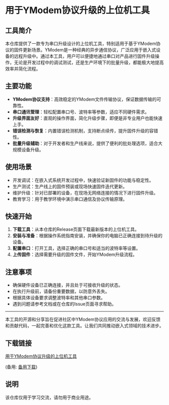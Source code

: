 # 用于YModem协议升级的上位机工具

## 工具简介

本仓库提供了一款专为串口升级设计的上位机工具，特别适用于基于YModem协议的固件更新场景。YModem是一种经典的异步通信协议，广泛应用于嵌入式设备的远程升级中。通过本工具，用户可以便捷地通过串口对产品进行固件升级操作，无论是开发过程中的调试测试，还是生产环境下的批量升级，都能极大地提高效率并简化流程。

## 主要功能

- **YModem协议支持**：高效稳定的YModem文件传输协议，保证数据传输的可靠性。
- **串口通讯管理**：轻松配置串口号、波特率等参数，适应不同硬件需求。
- **升级界面友好**：直观的操作界面，简化升级步骤，即便是非专业用户也能快速上手。
- **错误检测与恢复**：内置错误检测机制，支持断点续传，提升固件升级的容错性。
- **批量升级辅助**：对于开发者和生产线来说，提供了便利的批处理选项，适合大规模设备升级。

## 使用场景

- 开发调试：在嵌入式系统开发过程中，快速验证新固件的功能与稳定性。
- 生产测试：生产线上的固件预装或现场快速固件迭代更新。
- 维护升级：针对已部署的设备，在现场无网络连接的情况下进行固件升级。
- 教育学习：用于教学环境中演示串口通信及协议传输原理。

## 快速开始

1. **下载工具**：从本仓库的Release页面下载最新版本的上位机工具。
2. **安装与准备**：根据操作系统指南安装，并确保你的电脑已正确连接到待升级的设备。
3. **配置串口**：打开工具，选择正确的串口号和适当的波特率等设置。
4. **上传固件**：选择需要升级的固件文件，开始YModem升级流程。

## 注意事项

- 确保硬件设备已正确连接，并且处于可接收升级的状态。
- 在执行升级前，请备份重要数据，以防意外丢失。
- 根据具体设备要求调整波特率和其他串口参数。
- 遇到问题请参考文档或在仓库的Issue页面寻求帮助。

---

本工具的开源和分享旨在促进社区中YModem协议应用的交流与发展，欢迎反馈和贡献代码，一起完善和优化这款工具。让我们共同推动嵌入式领域的技术进步。

## 下载链接
[用于YModem协议升级的上位机工具](https://pan.quark.cn/s/3a49345ce7a3) 

(备用: [备用下载](https://pan.baidu.com/s/1HuGe8TR4avIWIfnukNy08Q?pwd=1234))

## 说明

该仓库仅用于学习交流，请勿用于商业用途。
